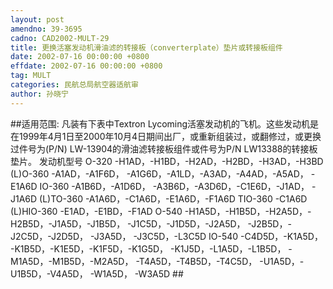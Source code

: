 ```yaml
---
layout: post
amendno: 39-3695
cadno: CAD2002-MULT-29
title: 更换活塞发动机滑油滤的转接板（converterplate）垫片或转接板组件
date: 2002-07-16 00:00:00 +0800
effdate: 2002-07-16 00:00:00 +0800
tag: MULT
categories: 民航总局航空器适航审
author: 孙晓宁
---
```


##适用范围:
凡装有下表中Textron  Lycoming活塞发动机的飞机。这些发动机是在1999年4月1日至2000年10月4日期间出厂，或重新组装过，或翻修过，或更换过件号为(P/N) LW-13904的滑油滤转接板组件或件号为P/N LW13388的转接板垫片。
发动机型号
O-320  -H1AD，-H1BD，-H2AD，-H2BD，-H3AD，-H3BD
(L)O-360  -A1AD，-A1F6D， -A1G6D，-A1LD，-A3AD，-A4AD，-A5AD，
-E1A6D
IO-360  -A1B6D，-A1D6D， -A3B6D，-A3D6D，-C1E6D，-J1AD，
-J1A6D
(L)TO-360  -A1A6D，-C1A6D，-E1A6D，-F1A6D
TIO-360  -C1A6D
(L)HIO-360  -E1AD，-E1BD，-F1AD
O-540  -H1A5D，-H1B5D，-H2A5D，-H2B5D，-J1A5D，-J1B5D，
-J1C5D，-J1D5D，-J2A5D， -J2B5D，-J2C5D，-J2D5D，
-J3A5D， -J3C5D，-L3C5D
IO-540  -C4D5D，-K1A5D， -K1B5D，-K1E5D，-K1F5D，-K1G5D，
-K1J5D，-L1A5D，-L1B5D， -M1A5D，-M1B5D，-M2A5D，
-T4A5D，-T4B5D，-T4C5D， -U1A5D，-U1B5D，-V4A5D，
-W1A5D， -W3A5D  ##

